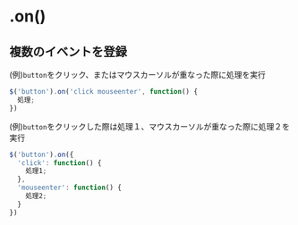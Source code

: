 # .on()
  
## 複数のイベントを登録
  
(例)`button`をクリック、またはマウスカーソルが重なった際に処理を実行
```js
$('button').on('click mouseenter', function() {
  処理;
})
```
(例)`button`をクリックした際は処理１、マウスカーソルが重なった際に処理２を実行
```js
$('button').on({
  'click': function() {
    処理1;
  },
  'mouseenter': function() {
    処理2;
  }
})
```
